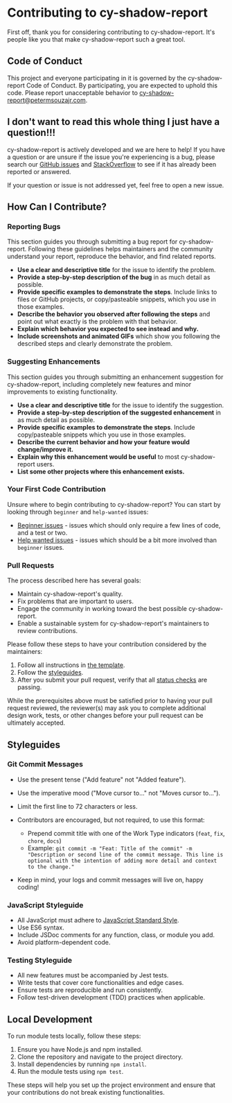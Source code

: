 # Contributing to cy-shadow-report

First off, thank you for considering contributing to cy-shadow-report. It's people like you that make cy-shadow-report such a great tool.

## Code of Conduct

This project and everyone participating in it is governed by the cy-shadow-report Code of Conduct. By participating, you are expected to uphold this code. Please report unacceptable behavior to cy-shadow-report@petermsouzajr.com.

## I don't want to read this whole thing I just have a question!!!

cy-shadow-report is actively developed and we are here to help! If you have a question or are unsure if the issue you're experiencing is a bug, please search our [GitHub issues](https://github.com/petermsouzajr/cy-shadow-report/issues) and [StackOverflow](https://stackoverflow.com/questions/tagged/[cy-shadow-report]) to see if it has already been reported or answered.

If your question or issue is not addressed yet, feel free to open a new issue.

## How Can I Contribute?

### Reporting Bugs

This section guides you through submitting a bug report for cy-shadow-report. Following these guidelines helps maintainers and the community understand your report, reproduce the behavior, and find related reports.

- **Use a clear and descriptive title** for the issue to identify the problem.
- **Provide a step-by-step description of the bug** in as much detail as possible.
- **Provide specific examples to demonstrate the steps**. Include links to files or GitHub projects, or copy/pasteable snippets, which you use in those examples.
- **Describe the behavior you observed after following the steps** and point out what exactly is the problem with that behavior.
- **Explain which behavior you expected to see instead and why.**
- **Include screenshots and animated GIFs** which show you following the described steps and clearly demonstrate the problem.

### Suggesting Enhancements

This section guides you through submitting an enhancement suggestion for cy-shadow-report, including completely new features and minor improvements to existing functionality.

- **Use a clear and descriptive title** for the issue to identify the suggestion.
- **Provide a step-by-step description of the suggested enhancement** in as much detail as possible.
- **Provide specific examples to demonstrate the steps**. Include copy/pasteable snippets which you use in those examples.
- **Describe the current behavior and how your feature would change/improve it.**
- **Explain why this enhancement would be useful** to most cy-shadow-report users.
- **List some other projects where this enhancement exists.**

### Your First Code Contribution

Unsure where to begin contributing to cy-shadow-report? You can start by looking through `beginner` and `help-wanted` issues:

- [Beginner issues](https://github.com/petermsouzajr/cy-shadow-report/issues?q=label%3Abeginner) - issues which should only require a few lines of code, and a test or two.
- [Help wanted issues](https://github.com/petermsouzajr/cy-shadow-report/issues?q=label%3A%22help+wanted%22) - issues which should be a bit more involved than `beginner` issues.

### Pull Requests

The process described here has several goals:

- Maintain cy-shadow-report's quality.
- Fix problems that are important to users.
- Engage the community in working toward the best possible cy-shadow-report.
- Enable a sustainable system for cy-shadow-report's maintainers to review contributions.

Please follow these steps to have your contribution considered by the maintainers:

1. Follow all instructions in [the template](.github/PULL_REQUEST_TEMPLATE.md).
2. Follow the [styleguides](#styleguides).
3. After you submit your pull request, verify that all [status checks](https://help.github.com/articles/about-status-checks/) are passing.

While the prerequisites above must be satisfied prior to having your pull request reviewed, the reviewer(s) may ask you to complete additional design work, tests, or other changes before your pull request can be ultimately accepted.

## Styleguides

### Git Commit Messages

- Use the present tense ("Add feature" not "Added feature").
- Use the imperative mood ("Move cursor to..." not "Moves cursor to...").
- Limit the first line to 72 characters or less.
- Contributors are encouraged, but not required, to use this format:

  - Prepend commit title with one of the Work Type indicators (`feat`, `fix`, `chore`, `docs`)
  - Example: `git commit -m "Feat: Title of the commit" -m "Description or second line of the commit message. This line is optional with the intention of adding more detail and context to the change."`

- Keep in mind, your logs and commit messages will live on, happy coding!


### JavaScript Styleguide

- All JavaScript must adhere to [JavaScript Standard Style](https://standardjs.com/).
- Use ES6 syntax.
- Include JSDoc comments for any function, class, or module you add.
- Avoid platform-dependent code.

### Testing Styleguide

- All new features must be accompanied by Jest tests.
- Write tests that cover core functionalities and edge cases.
- Ensure tests are reproducible and run consistently.
- Follow test-driven development (TDD) practices when applicable.

## Local Development

To run module tests locally, follow these steps:

1. Ensure you have Node.js and npm installed.
2. Clone the repository and navigate to the project directory.
3. Install dependencies by running `npm install`.
4. Run the module tests using `npm test`.

These steps will help you set up the project environment and ensure that your contributions do not break existing functionalities.
